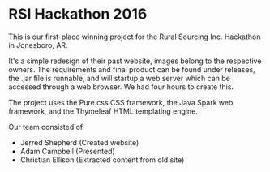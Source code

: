 # RSI Hackathon 2016
This is our first-place winning project for the Rural Sourcing Inc. Hackathon in Jonesboro, AR.

It's a simple redesign of their past website, images belong to the respective owners. The requirements and final product can be found under releases, the .jar file is runnable, and will startup a web server which can be accessed through a web browser. We had four hours to create this.

The project uses the Pure.css CSS framework, the Java Spark web framework, and the Thymeleaf HTML templating engine.

Our team consisted of
 * Jerred Shepherd (Created website)
 * Adam Campbell (Presented)
 * Christian Ellison (Extracted content from old site)
